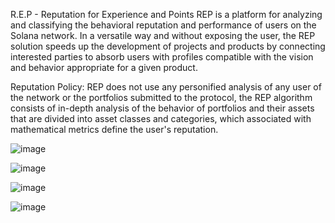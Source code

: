 R.E.P - Reputation for Experience and Points
REP is a platform for analyzing and classifying the behavioral reputation and performance of users on the Solana network.
In a versatile way and without exposing the user, the REP solution speeds up the development of projects and products by connecting interested parties to absorb users with profiles compatible with the vision and behavior appropriate for a given product.

Reputation Policy: REP does not use any personified analysis of any user of the network or the portfolios submitted to the protocol, the REP algorithm consists of in-depth analysis of the behavior of portfolios and their assets that are divided into asset classes and categories, which associated with mathematical metrics define the user's reputation.

![image](https://github.com/AlexandreCruz76/R.E.P/assets/80780812/63dca415-5b28-4a1e-9c11-6ab4a4d2348c)

![image](https://github.com/AlexandreCruz76/R.E.P/assets/80780812/03270779-2cc1-40e1-8bd2-1ef27029d29a)

![image](https://github.com/AlexandreCruz76/R.E.P/assets/80780812/5e7da043-fee3-4505-bfbf-3d6703dddd36)

![image](https://github.com/AlexandreCruz76/R.E.P/assets/80780812/cb20482a-e42e-4a17-9ad7-0f85a03283a2)
